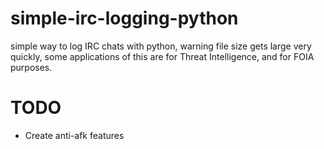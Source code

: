 # simple-irc-logging-python
simple way to log IRC chats with python, warning file size gets large very quickly, some applications of this are for Threat Intelligence, and for FOIA purposes.

# TODO
* Create anti-afk features
